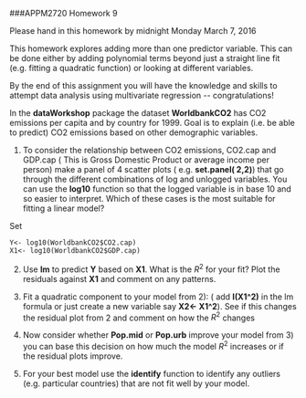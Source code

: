 ###APPM2720 Homework 9

Please hand in this homework by midnight Monday March 7, 2016

This  homework  explores adding more than one
predictor variable. This can be done either by adding 
polynomial terms beyond just a straight line fit
(e.g. fitting a quadratic function) or 
looking at different variables. 

By the end of this assignment you will have the knowledge and skills to attempt data analysis using multivariate regression --
congratulations!

In the **dataWorkshop** package the dataset **WorldbankCO2**
has CO2 emissions per capita and by country for 1999. Goal is to 
explain (i.e. be able to predict) CO2 emissions based on other 
demographic variables. 


1) To consider the relationship between CO2 emissions, CO2.cap and 
GDP.cap ( This is Gross Domestic Product or average income per person) make a panel of 4 scatter plots ( e.g. **set.panel( 2,2)**) 
that go through  the different combinations of log and unlogged variables. You can use the **log10** function so that the logged variable is in base 10 and so easier to interpret. Which of these cases is the most suitable for fitting a linear model?

Set
````
Y<- log10(WorldbankCO2$CO2.cap)
X1<- log10(WorldbankCO2$GDP.cap)
````

2) Use **lm** to predict **Y** based on **X1**.  What is the $R^2$ for your fit? Plot the residuals against **X1** and comment on any patterns. 


3) Fit a quadratic component to your model from 2): 
 (  add **I(X1^2)** in the lm formula or just create a new variable
  say  **X2<- X1^2**). See if this changes the 
 residual plot from 2 and comment on how the $R^2$ changes
 
 4) Now consider whether **Pop.mid** or  **Pop.urb** improve your 
 model from 3) you can base this decision on how much the model
 $R^2$ increases or if the residual plots improve. 

 5) For your best model use the **identify** function to identify 
 any outliers (e.g. particular countries) that are not fit well by your model. 
  


